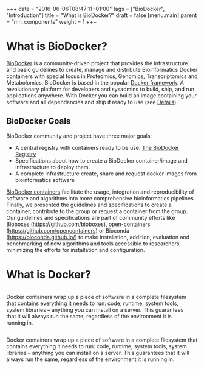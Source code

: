 +++
date = "2016-06-06T08:47:11+01:00"
tags = ["BioDocker", "Introduction"]
title = "What is BioDocker?"
draft = false 
[menu.main]
	parent = "mn_components"
	weight = 1
+++

# What is BioDocker?

<a href="http://biodocker.org">BioDocker</a> is a community-driven project that provides the infrastructure and basic guidelines to create, manage and distribute Bioinformatics Docker containers with special focus in Proteomics, Genomics, Transcriptomics and Metabolomics.
BioDocker is based in the popular <a href="#what-is-docker">Docker framework</a>. A revolutionary platform for developers and sysadmins to build, ship, and run applications
anywhere. With Docker you can build an image containing your software and all dependencies and ship it ready to use (see <a href="#what-is-docker">Details</a>).

## BioDocker Goals

BioDocker community and project have three major goals:
 <ul>
  <li>A central registry with containers ready to be use: <a href="biodocker-projects#registry">The BioDocker Registry</a></li>
  <li>Specifications about how to create a BioDocker container/image and infrastructure to deploy them.</li>
  <li>A complete infrastructure create, share and request docker images from bioinformatics software</li>
 </ul>

<a href="https://github.com/BioDocker/containers">BioDocker containers</a> facilitate the usage, integration and reproducibility
of software and algorithms into more comprehensive bioinformatics pipelines. Finally, we presented the guidelines and specifications to create a container, contribute to the group or request a container from the group. Our guidelines and specifications are part of community efforts like Bioboxes (https://github.com/bioboxes), open-containers (https://github.com/opencontainers) or Bioconda (https://bioconda.github.io/) to make installation, addition, evaluation and benchmarking of new algorithms and tools accessible to researchers, minimizing the efforts for installation and configuration.

# What is Docker? 

<div class="row">
   <div class="medium-6 columns">
     <p>Docker containers wrap up a piece of software in a complete filesystem that contains everything it needs to run: code, runtime, system tools, system libraries – anything you can install on a server. 
        This guarantees that it will always run the same, regardless of the environment it is running in. 
     </p>
     <p></p>							
   </div>
</div>

<p>
 <img class="splashIcon" scr="/icons/figure1.png" >Docker containers wrap up a piece of software in a complete filesystem that contains everything it needs to run: code, runtime, system tools, system libraries – anything you can install on a server.
This guarantees that it will always run the same, regardless of the environment it is running in.</p>


